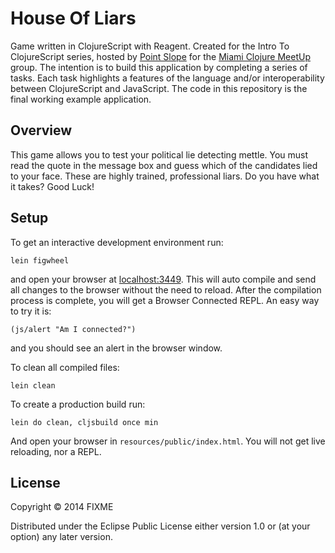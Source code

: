 # House Of Liars

Game written in ClojureScript with Reagent. Created for the Intro To ClojureScript series, hosted by [Point Slope](https://pointslope.com/) for the [Miami Clojure MeetUp](http://www.meetup.com/Miami-Clojure-Meetup/) group.
The intention is to build this application by completing a series of tasks. Each task highlights a features of the language and/or interoperability between ClojureScript and JavaScript. The code in this repository is the final working example application. 

## Overview

This game allows you to test your political lie detecting mettle. You must read the quote in the message box and guess which of the candidates lied to your face. These are highly trained, professional liars. Do you have what it takes? Good Luck! 

## Setup

To get an interactive development environment run:

    lein figwheel

and open your browser at [localhost:3449](http://localhost:3449/).
This will auto compile and send all changes to the browser without the
need to reload. After the compilation process is complete, you will
get a Browser Connected REPL. An easy way to try it is:

    (js/alert "Am I connected?")

and you should see an alert in the browser window.

To clean all compiled files:

    lein clean

To create a production build run:

    lein do clean, cljsbuild once min

And open your browser in `resources/public/index.html`. You will not
get live reloading, nor a REPL. 

## License

Copyright © 2014 FIXME

Distributed under the Eclipse Public License either version 1.0 or (at your option) any later version.
